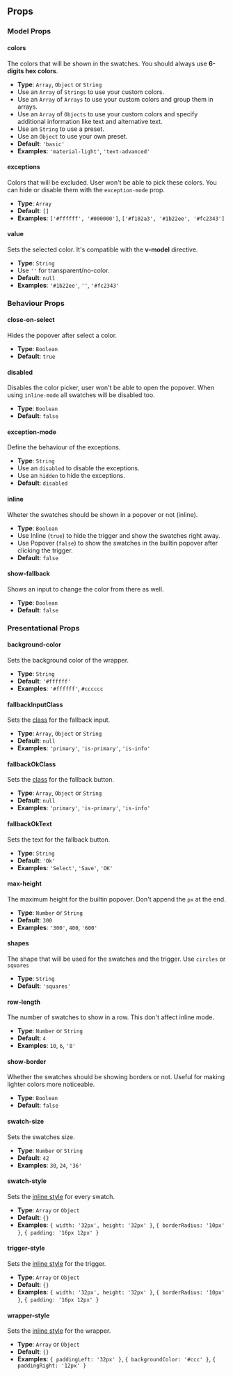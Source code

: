 ## Props

### Model Props

#### colors

The colors that will be shown in the swatches. You should always use **6-digits hex colors**.

- **Type**: `Array`, `Object` or `String`
- Use an `Array` of `Strings` to use your custom colors.
- Use an `Array` of `Arrays` to use your custom colors and group them in arrays.
- Use an `Array` of `Objects` to use your custom colors and specify additional information like text and alternative text.
- Use an `String` to use a preset.
- Use an `Object` to use your own preset.
- **Default**: `'basic'`
- **Examples**: `'material-light'`, `'text-advanced'`

#### exceptions

Colors that will be excluded. User won't be able to pick these colors. You can hide or disable them with the `exception-mode` prop.

- **Type**: `Array`
- **Default**: `[]`
- **Examples**: `['#ffffff', '#000000']`, `['#f102a3', '#1b22ee', '#fc2343']`

#### value

Sets the selected color. It's compatible with the **v-model** directive.

- **Type**: `String`
- Use `''` for transparent/no-color.
- **Default**: `null`
- **Examples**: `'#1b22ee'`, `''`, `'#fc2343'`

### Behaviour Props

#### close-on-select

Hides the popover after select a color.

- **Type**: `Boolean`
- **Default**: `true`

#### disabled

Disables the color picker, user won't be able to open the popover. When using `inline-mode` all swatches will be disabled too.

- **Type**: `Boolean`
- **Default**: `false`

#### exception-mode

Define the behaviour of the exceptions.

- **Type**: `String`
- Use an `disabled` to disable the exceptions.
- Use an `hidden` to hide the exceptions.
- **Default**: `disabled`

#### inline

Wheter the swatches should be shown in a popover or not (inline).

- **Type**: `Boolean`
- Use Inline (`true`) to hide the trigger and show the swatches right away.
- Use Popover (`false`) to show the swatches in the builtin popover after clicking the trigger.
- **Default**: `false`

#### show-fallback

Shows an input to change the color from there as well.

- **Type**: `Boolean`
- **Default**: `false`

### Presentational Props

#### background-color

Sets the background color of the wrapper.

- **Type**: `String`
- **Default**: `'#ffffff'`
- **Examples**: `'#ffffff'`, `#cccccc`

#### fallbackInputClass

Sets the [class](https://vuejs.org/v2/guide/class-and-style.html) for the fallback input.

- **Type**: `Array`, `Object` or `String`
- **Default**: `null`
- **Examples**: `'primary'`, `'is-primary'`, `'is-info'`

#### fallbackOkClass

Sets the [class](https://vuejs.org/v2/guide/class-and-style.html) for the fallback button.

- **Type**: `Array`, `Object` or `String`
- **Default**: `null`
- **Examples**: `'primary'`, `'is-primary'`, `'is-info'`

#### fallbackOkText

Sets the text for the fallback button.

- **Type**: `String`
- **Default**: `'Ok'`
- **Examples**: `'Select'`, `'Save'`, `'OK'`

#### max-height

The maximum height for the builtin popover. Don't append the `px` at the end.

- **Type**: `Number` or `String`
- **Default**: `300`
- **Examples**: `'300'`, `400`, `'600'`

#### shapes

The shape that will be used for the swatches and the trigger. Use `circles` or `squares`

- **Type**: `String`
- **Default**: `'squares'`

#### row-length

The number of swatches to show in a row. This don't affect inline mode.

- **Type**: `Number` or `String`
- **Default**: `4`
- **Examples**: `10`, `6`, `'8'`

#### show-border

Whether the swatches should be showing borders or not. Useful for making lighter colors more noticeable.

- **Type**: `Boolean`
- **Default**: `false`

#### swatch-size

Sets the swatches size.

- **Type**: `Number` or `String`
- **Default**: `42`
- **Examples**: `30`, `24`, `'36'`

#### swatch-style

Sets the [inline style](https://vuejs.org/v2/guide/class-and-style.html#Binding-Inline-Styles) for every swatch.

- **Type**: `Array` or `Object`
- **Default**: `{}`
- **Examples**: `{ width: '32px', height: '32px' }`, `{ borderRadius: '10px' }`, `{ padding: '16px 12px' }`

#### trigger-style

Sets the [inline style](https://vuejs.org/v2/guide/class-and-style.html#Binding-Inline-Styles) for the trigger.

- **Type**: `Array` or `Object`
- **Default**: `{}`
- **Examples**: `{ width: '32px', height: '32px' }`, `{ borderRadius: '10px' }`, `{ padding: '16px 12px' }`

#### wrapper-style

Sets the [inline style](https://vuejs.org/v2/guide/class-and-style.html#Binding-Inline-Styles) for the wrapper.

- **Type**: `Array` or `Object`
- **Default**: `{}`
- **Examples**: `{ paddingLeft: '32px' }`, `{ backgroundColor: '#ccc' }`, `{ paddingRight: '12px' }`

